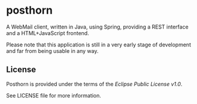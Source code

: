 posthorn
========

A WebMail client, written in Java, using Spring, providing a REST interface and a HTML+JavaScript frontend.

Please note that this application is still in a very early stage of development and far from being usable in any way.


License
-------

Posthorn is provided under the terms of the *Eclipse Public License v1.0*.

See LICENSE file for more information.

